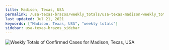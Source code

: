 ```yaml
---
title: Madison, Texas, USA
permalink: /usa-texas-brazos/weekly_totals/usa-texas-madison-weekly_totals.html
last_updated: Jul 21, 2021
keywords: ["Madison, Texas, USA", "weekly totals"]
sidebar: usa-texas-brazos_sidebar
---
```


![Weekly Totals of Confirmed Cases for Madison, Texas, USA](/covid_tracker/images/graphs/usa-texas-madison-weekly_totals_graph.png)
